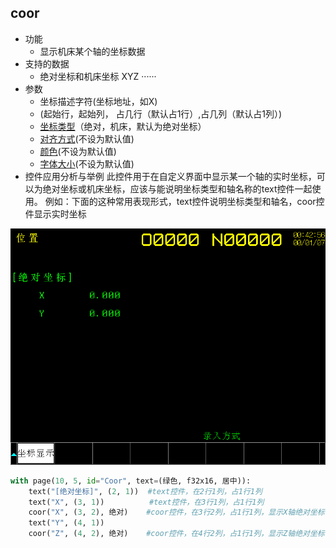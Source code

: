 ## <span id="coor">coor</span>

- 功能
    - 显示机床某个轴的坐标数据
- 支持的数据
    - 绝对坐标和机床坐标 XYZ ······
- 参数
    - 坐标描述字符(坐标地址，如X)
    - (起始行，起始列， 占几行（默认占1行）,占几列（默认占1列）)
    - [坐标类型](../控件属性.html#coor)（绝对，机床，默认为绝对坐标）
    - [对齐方式](../控件属性.html#align)(不设为默认值)
    - [颜色](../控件属性.html#color)(不设为默认值)
    - [字体大小](../控件属性.html#font)(不设为默认值)
- 控件应用分析与举例
此控件用于在自定义界面中显示某一个轴的实时坐标，可以为绝对坐标或机床坐标，应该与能说明坐标类型和轴名称的text控件一起使用。
例如：下面的这种常用表现形式，text控件说明坐标类型和轴名，coor控件显示实时坐标

<img src="pictures\coor控件应用举例.BMP" alt="新建工程" style="zoom: 80%;" />

```python
with page(10, 5, id="Coor", text=(绿色, f32x16, 居中)):
    text("[绝对坐标]", (2, 1))  #text控件，在2行1列，占1行1列
    text("X", (3, 1))          #text控件，在3行1列，占1行1列
    coor("X", (3, 2), 绝对)    #coor控件，在3行2列，占1行1列，显示X轴绝对坐标
    text("Y", (4, 1))
    coor("Z", (4, 2), 绝对)    #coor控件，在4行2列，占1行1列，显示Z轴绝对坐标
```